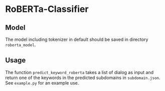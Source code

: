 # RoBERTa-Classifier

## Model

The model including tokenizer in default should be saved in directory `roberta_model`.

## Usage

The function `predict_keyword_roberta` takes a list of dialog as input and return one of the keywords in the predicted subdomains in `subdomain.json`. See `example.py` for an example use.

